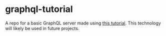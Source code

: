 # graphql-tutorial

A repo for a basic GraphQL server made using [this tutorial](https://www.youtube.com/watch?v=ZQL7tL2S0oQ&list=WL&index=26&t=395s). This technology will likely be used in future projects.

